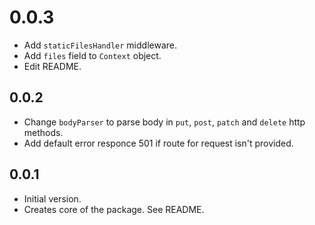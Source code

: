 # 0.0.3

- Add `staticFilesHandler` middleware.
- Add `files` field to `Context` object.
- Edit README.

## 0.0.2

- Change `bodyParser` to parse body in `put`, `post`, `patch` and `delete` http methods.
- Add default error responce 501 if route for request isn't provided.

## 0.0.1

- Initial version.
- Creates core of the package. See README.
